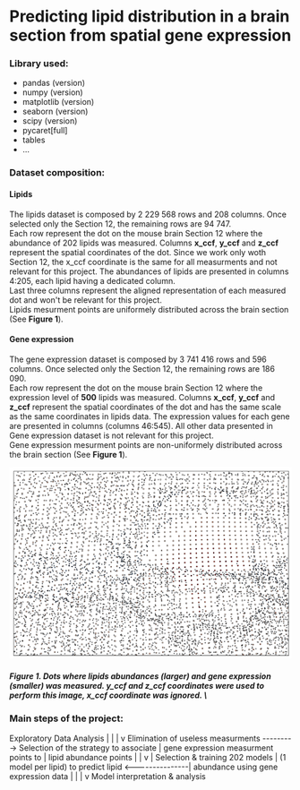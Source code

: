 # Predicting lipid distribution in a brain section from spatial gene expression

### Library used:
- pandas (version)
- numpy (version)
- matplotlib (version)
- seaborn (version)
- scipy (version)
- pycaret[full]
- tables
- ...

### Dataset composition:
#### Lipids
The lipids dataset is composed by 2 229 568 rows and 208 columns. Once selected only the Section 12, the remaining rows are 94 747. \
Each row represent the dot on the mouse brain Section 12 where the abundance of 202 lipids was measured. Columns **x_ccf**, **y_ccf** and **z_ccf** represent the spatial coordinates of the dot. Since we work only woth Section 12, the x_ccf coordinate is the same for all measurments and not relevant for this project. The abundances of lipids are presented in columns 4:205, each lipid having a dedicated column. \
Last three columns represent the aligned representation of each measured dot and won't be relevant for this project. \
Lipids mesurment points are uniformely distributed across the brain section (See **Figure 1**).

#### Gene expression 
The gene expression dataset is composed by 3 741 416 rows and 596 columns. Once selected only the Section 12, the remaining rows are 186 090. \
Each row represent the dot on the mouse brain Section 12 where the expression level of **500** lipids was measured. Columns **x_ccf**, **y_ccf** and **z_ccf** represent the spatial coordinates of the dot and has the same scale as the same coordinates in lipids data.
The expression values for each gene are presented in columns (columns 46:545). All other data presented in Gene expression dataset is not relevant for this project. \
Gene expression mesurment points are non-uniformely distributed across the brain section (See **Figure 1**). 

![alt text](1.png)
##### Figure 1. Dots where lipids abundances (larger) and gene expression (smaller) was measured. **y_ccf** and **z_ccf** coordinates were used to perform this image, **x_ccf** coordinate was ignored. \
 

### Main steps of the project:

Exploratory Data Analysis
             |
             |
             |
             v
Elimination of useless measurments ---------> Selection of the strategy to associate 
             |                                gene expression measurment points to 
             |                                lipid abundance points
             |                                       |
             v                                       |
Selection & training 202 models                      |
(1 model per lipid) to predict lipid <---------------|
abundance using gene expression data
             |
             |
             |
             v
Model interpretation & analysis





